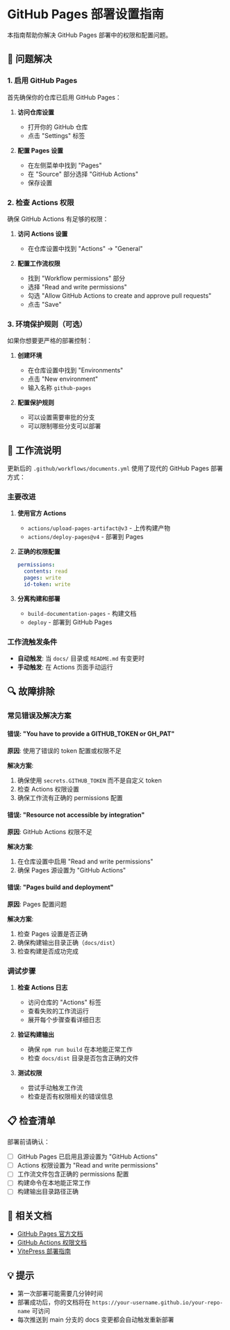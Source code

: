 # GitHub Pages 部署设置指南

本指南帮助你解决 GitHub Pages 部署中的权限和配置问题。

## 🔧 问题解决

### 1. 启用 GitHub Pages

首先确保你的仓库已启用 GitHub Pages：

1. **访问仓库设置**
   - 打开你的 GitHub 仓库
   - 点击 "Settings" 标签

2. **配置 Pages 设置**
   - 在左侧菜单中找到 "Pages"
   - 在 "Source" 部分选择 "GitHub Actions"
   - 保存设置

### 2. 检查 Actions 权限

确保 GitHub Actions 有足够的权限：

1. **访问 Actions 设置**
   - 在仓库设置中找到 "Actions" → "General"

2. **配置工作流权限**
   - 找到 "Workflow permissions" 部分
   - 选择 "Read and write permissions"
   - 勾选 "Allow GitHub Actions to create and approve pull requests"
   - 点击 "Save"

### 3. 环境保护规则（可选）

如果你想要更严格的部署控制：

1. **创建环境**
   - 在仓库设置中找到 "Environments"
   - 点击 "New environment"
   - 输入名称 `github-pages`

2. **配置保护规则**
   - 可以设置需要审批的分支
   - 可以限制哪些分支可以部署

## 🚀 工作流说明

更新后的 `.github/workflows/documents.yml` 使用了现代的 GitHub Pages 部署方式：

### 主要改进

1. **使用官方 Actions**
   - `actions/upload-pages-artifact@v3` - 上传构建产物
   - `actions/deploy-pages@v4` - 部署到 Pages

2. **正确的权限配置**

   ```yaml
   permissions:
     contents: read
     pages: write
     id-token: write
   ```

3. **分离构建和部署**
   - `build-documentation-pages` - 构建文档
   - `deploy` - 部署到 GitHub Pages

### 工作流触发条件

- **自动触发**: 当 `docs/` 目录或 `README.md` 有变更时
- **手动触发**: 在 Actions 页面手动运行

## 🔍 故障排除

### 常见错误及解决方案

#### 错误: "You have to provide a GITHUB_TOKEN or GH_PAT"

**原因**: 使用了错误的 token 配置或权限不足

**解决方案**:

1. 确保使用 `secrets.GITHUB_TOKEN` 而不是自定义 token
2. 检查 Actions 权限设置
3. 确保工作流有正确的 permissions 配置

#### 错误: "Resource not accessible by integration"

**原因**: GitHub Actions 权限不足

**解决方案**:

1. 在仓库设置中启用 "Read and write permissions"
2. 确保 Pages 源设置为 "GitHub Actions"

#### 错误: "Pages build and deployment"

**原因**: Pages 配置问题

**解决方案**:

1. 检查 Pages 设置是否正确
2. 确保构建输出目录正确（`docs/dist`）
3. 检查构建是否成功完成

### 调试步骤

1. **检查 Actions 日志**
   - 访问仓库的 "Actions" 标签
   - 查看失败的工作流运行
   - 展开每个步骤查看详细日志

2. **验证构建输出**
   - 确保 `npm run build` 在本地能正常工作
   - 检查 `docs/dist` 目录是否包含正确的文件

3. **测试权限**
   - 尝试手动触发工作流
   - 检查是否有权限相关的错误信息

## 📋 检查清单

部署前请确认：

- [ ] GitHub Pages 已启用且源设置为 "GitHub Actions"
- [ ] Actions 权限设置为 "Read and write permissions"
- [ ] 工作流文件包含正确的 permissions 配置
- [ ] 构建命令在本地能正常工作
- [ ] 构建输出目录路径正确

## 🔗 相关文档

- [GitHub Pages 官方文档](https://docs.github.com/en/pages)
- [GitHub Actions 权限文档](https://docs.github.com/en/actions/security-guides/automatic-token-authentication)
- [VitePress 部署指南](https://vitepress.dev/guide/deploy#github-pages)

## 💡 提示

- 第一次部署可能需要几分钟时间
- 部署成功后，你的文档将在 `https://your-username.github.io/your-repo-name` 可访问
- 每次推送到 main 分支的 docs 变更都会自动触发重新部署
